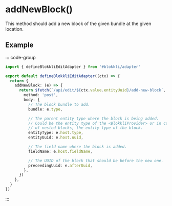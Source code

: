 # addNewBlock()

This method should add a new block of the given bundle at the given location.

## Example

::: code-group

```typescript [~/app/blokkli.editAdapter.ts]
import { defineBlokkliEditAdapter } from '#blokkli/adapter'

export default defineBlokkliEditAdapter((ctx) => {
  return {
    addNewBlock: (e) => {
      return $fetch(`/api/edit/${ctx.value.entityUuid}/add-new-block`, {
        method: 'post',
        body: {
          // The block bundle to add.
          bundle: e.type,

          // The parent entity type where the block is being added.
          // Could be the entity type of the <BlokkliProvider> or in case
          // of nested blocks, the entity type of the block.
          entityType: e.host.type,
          entityUuid: e.host.uuid,

          // The field name where the block is added.
          fieldName: e.host.fieldName,

          // The UUID of the block that should be before the new one.
          preceedingUuid: e.afterUuid,
        },
      })
    },
  }
})
```

:::
